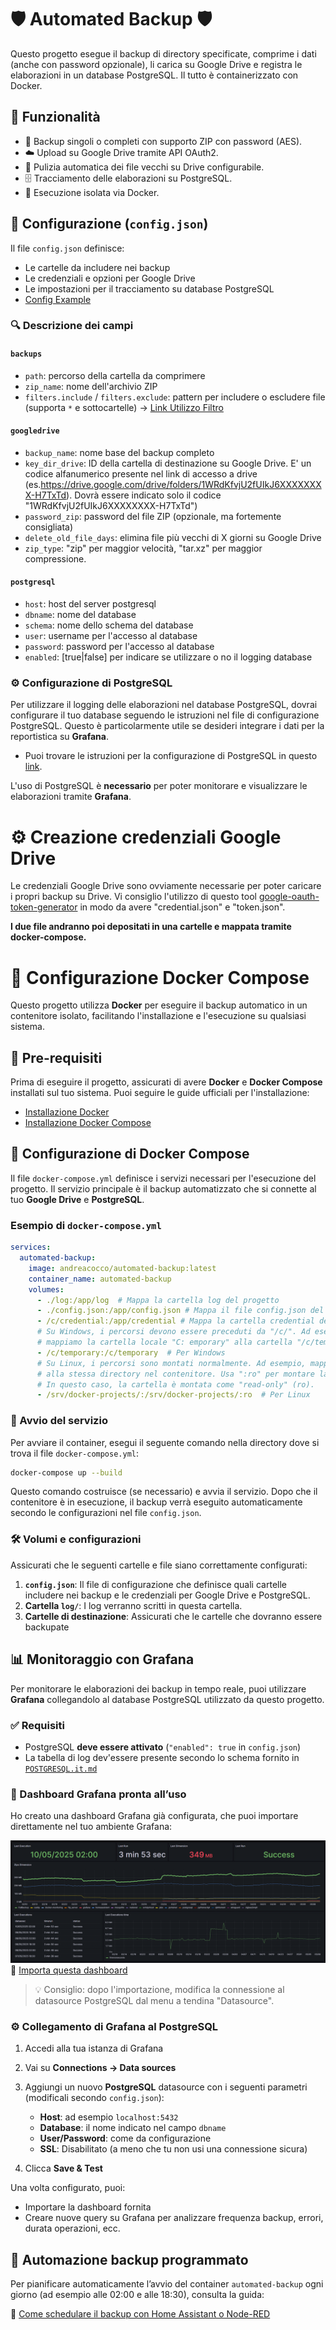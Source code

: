 # 🛡️ Automated Backup 🛡️

Questo progetto esegue il backup di directory specificate, comprime i dati (anche con password opzionale), li carica su Google Drive e registra le elaborazioni in un database PostgreSQL. Il tutto è containerizzato con Docker.

## 🧰 Funzionalità

- 🔐 Backup singoli o completi con supporto ZIP con password (AES).
- ☁️ Upload su Google Drive tramite API OAuth2.
- 🧹 Pulizia automatica dei file vecchi su Drive configurabile.
- 🗄️ Tracciamento delle elaborazioni su PostgreSQL.
- 🐳 Esecuzione isolata via Docker.

## 📝 Configurazione (`config.json`)

Il file `config.json` definisce:

- Le cartelle da includere nei backup
- Le credenziali e opzioni per Google Drive
- Le impostazioni per il tracciamento su database PostgreSQL
-  [Config Example](CONFIG_EXAMPLE.json)

### 🔍 Descrizione dei campi

#### `backups`

- `path`: percorso della cartella da comprimere
- `zip_name`: nome dell'archivio ZIP
- `filters.include` / `filters.exclude`: pattern per includere o escludere file (supporta `*` e sottocartelle) -> [Link Utilizzo Filtro](CONFIG_FILTER.it.md)

#### `googledrive`

- `backup_name`: nome base del backup completo
- `key_dir_drive`: ID della cartella di destinazione su Google Drive. E' un codice alfanumerico presente nel link di accesso a drive (es.https://drive.google.com/drive/folders/1WRdKfvjU2fUIkJ6XXXXXXXX-H7TxTd). Dovrà essere indicato solo il codice "1WRdKfvjU2fUIkJ6XXXXXXXX-H7TxTd")
- `password_zip`: password del file ZIP (opzionale, ma fortemente consigliata)
- `delete_old_file_days`: elimina file più vecchi di X giorni su Google Drive
- `zip_type`: "zip" per maggior velocità, "tar.xz" per maggior compressione. 

#### `postgresql`
- `host`: host del server postgresql
- `dbname`: nome del database
- `schema`: nome dello schema del database
- `user`: username per l'accesso al database
- `password`: password per l'accesso al database
- `enabled`: [true|false]  per indicare se utilizzare o no il logging database

### ⚙️ Configurazione di PostgreSQL

Per utilizzare il logging delle elaborazioni nel database PostgreSQL, dovrai configurare il tuo database seguendo le istruzioni nel file di configurazione PostgreSQL. Questo è particolarmente utile se desideri integrare i dati per la reportistica su **Grafana**.

- Puoi trovare le istruzioni per la configurazione di PostgreSQL in questo [link](POSTGRESQL.it.md).
  
L'uso di PostgreSQL è **necessario** per poter monitorare e visualizzare le elaborazioni tramite **Grafana**.

# ⚙️ Creazione credenziali Google Drive

Le credenziali Google Drive sono ovviamente necessarie per poter caricare i propri backup su Drive.
Vi consiglio l'utilizzo di questo tool [google-oauth-token-generator](https://github.com/CoccoAndrea/google-oauth-token-generator/tree/main) in modo da avere "credential.json" e "token.json".

**I due file andranno poi depositati in una cartelle e mappata tramite docker-compose.**
# 🐳 Configurazione Docker Compose

Questo progetto utilizza **Docker** per eseguire il backup automatico in un contenitore isolato, facilitando l'installazione e l'esecuzione su qualsiasi sistema.

## 📝 Pre-requisiti

Prima di eseguire il progetto, assicurati di avere **Docker** e **Docker Compose** installati sul tuo sistema. Puoi seguire le guide ufficiali per l'installazione:

- [Installazione Docker](https://docs.docker.com/get-docker/)
- [Installazione Docker Compose](https://docs.docker.com/compose/install/)

## 🔧 Configurazione di Docker Compose

Il file `docker-compose.yml` definisce i servizi necessari per l'esecuzione del progetto. Il servizio principale è il backup automatizzato che si connette al tuo **Google Drive** e **PostgreSQL**.

### Esempio di `docker-compose.yml`

```yaml
services:
  automated-backup:
    image: andreacocco/automated-backup:latest
    container_name: automated-backup
    volumes:
      - ./log:/app/log  # Mappa la cartella log del progetto
      - ./config.json:/app/config.json # Mappa il file config.json del progetto
      - /c/credential:/app/credential # Mappa la cartella credential del progetto contenente il credential.json e token.json
      # Su Windows, i percorsi devono essere preceduti da "/c/". Ad esempio, per la cartella "temporary"
      # mappiamo la cartella locale "C:	emporary" alla cartella "/c/temporary" nel contenitore.
      - /c/temporary:/c/temporary  # Per Windows
      # Su Linux, i percorsi sono montati normalmente. Ad esempio, mappiamo la cartella "/srv/docker-projects"
      # alla stessa directory nel contenitore. Usa ":ro" per montare la cartella in sola lettura.
      # In questo caso, la cartella è montata come "read-only" (ro).
      - /srv/docker-projects/:/srv/docker-projects/:ro  # Per Linux
```

### 🔄 Avvio del servizio

Per avviare il container, esegui il seguente comando nella directory dove si trova il file `docker-compose.yml`:

```bash
docker-compose up --build
```

Questo comando costruisce (se necessario) e avvia il servizio. Dopo che il contenitore è in esecuzione, il backup verrà eseguito automaticamente secondo le configurazioni nel file `config.json`.

### 🛠️ Volumi e configurazioni

Assicurati che le seguenti cartelle e file siano correttamente configurati:

1. **`config.json`**: Il file di configurazione che definisce quali cartelle includere nei backup e le credenziali per Google Drive e PostgreSQL.
2. **Cartella `log/`**: I log verranno scritti in questa cartella.
3. **Cartelle di destinazione**: Assicurati che le cartelle che dovranno essere backupate

## 📊 Monitoraggio con Grafana

Per monitorare le elaborazioni dei backup in tempo reale, puoi utilizzare **Grafana** collegandolo al database PostgreSQL utilizzato da questo progetto.

### ✅ Requisiti

- PostgreSQL **deve essere attivato** (`"enabled": true` in `config.json`)
- La tabella di log dev'essere presente secondo lo schema fornito in [`POSTGRESQL.it.md`](POSTGRESQL.it.md)

### 🧭 Dashboard Grafana pronta all’uso

Ho creato una dashboard Grafana già configurata, che puoi importare direttamente nel tuo ambiente Grafana:

![Dashboard Grafana](Grafana.png)
🔗 [Importa questa dashboard](Grafana_Dashboard.json)


> 💡 Consiglio: dopo l'importazione, modifica la connessione al datasource PostgreSQL dal menu a tendina "Datasource".

### ⚙️ Collegamento di Grafana al PostgreSQL

1. Accedi alla tua istanza di Grafana
2. Vai su **Connections → Data sources**
3. Aggiungi un nuovo **PostgreSQL** datasource con i seguenti parametri (modificali secondo `config.json`):
   - **Host**: ad esempio `localhost:5432`
   - **Database**: il nome indicato nel campo `dbname`
   - **User/Password**: come da configurazione
   - **SSL**: Disabilitato (a meno che tu non usi una connessione sicura)

4. Clicca **Save & Test**

Una volta configurato, puoi:
- Importare la dashboard fornita
- Creare nuove query su Grafana per analizzare frequenza backup, errori, durata operazioni, ecc.

## 📅 Automazione backup programmato

Per pianificare automaticamente l’avvio del container `automated-backup` ogni giorno (ad esempio alle 02:00 e alle 18:30), consulta la guida:

📄 [Come schedulare il backup con Home Assistant o Node-RED](AUTOMATION.it.md)